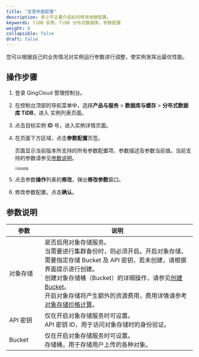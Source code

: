 ```yaml
---
title: "变更参数配置"
description: 本小节主要介绍如何修改参数配置。 
keywords: TiDB 实例，TiDB 分布式数据库，参数配置
weight: 8
collapsible: false
draft: false
---
```


您可以根据自己的业务情况对实例运行参数进行调整，使实例发挥出最优性能。

## 操作步骤

1. 登录  QingCloud 管理控制台。

2. 在控制台顶部的导航菜单中，选择**产品与服务** > **数据库与缓存** > **分布式数据库 TiDB**，进入 实例列表页面。

3. 点击目标实例 **ID** 号，进入实例详情页面。

4. 在页面下方区域，点击**参数配置**页签。

   页面显示当前版本所支持的所有参数配置项、参数描述及参数当前值。当前支持的参数请参见[参数说明](#参数说明)。

   <img src="../../../_images/mdy_paras.png" alt="更改配置" style="zoom:50%;" />

5. 点击参数**操作**列表的**修改**，弹出**修改参数**窗口。

6. 修改参数配置，点击**确认**。

## 参数说明

| <span style="display:inline-block;width:80px">参数</span> | 说明                                                         |
| --------------------------------------------------------- | ------------------------------------------------------------ |
| 对象存储                                                  | 是否启用对象存储服务。<br/>当需要进行集群备份时，则必须开启。开启对象存储，需要指定存储 Bucket 及 API 密钥，若未创建，请根据界面提示进行创建。<br/>创建对象存储桶（Bucket）的详细操作，请参见[创建 Bucket](/storage/object-storage/manual/bucket_manage/#创建-bucket)。<br/>开启对象存储将产生额外的资源费用，费用详情请参考[对象存储价格计算](https://www.qingcloud.com/pricing/#/QingStor)。 |
| API 密钥                                                  | 仅在开启对象存储服务时可设置。<br/>API 密钥 ID，用于访问对象存储时的身份验证。 |
| Bucket                                                    | 仅在开启对象存储服务时可设置。<br/>存储桶，用于存储用户上传的各种对象。 |

